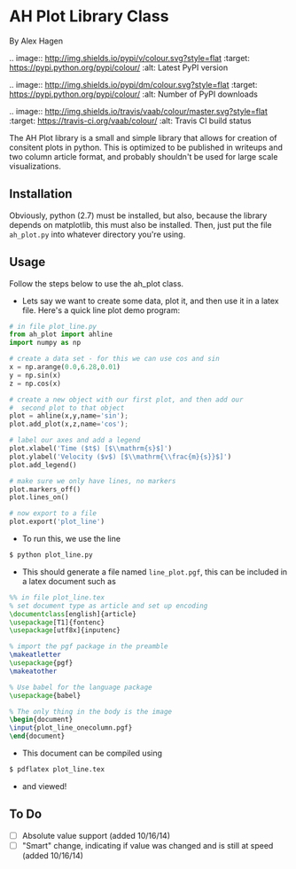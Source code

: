# AH Plot Library Class
By Alex Hagen

.. image:: http://img.shields.io/pypi/v/colour.svg?style=flat
   :target: https://pypi.python.org/pypi/colour/
   :alt: Latest PyPI version

.. image:: http://img.shields.io/pypi/dm/colour.svg?style=flat
   :target: https://pypi.python.org/pypi/colour/
   :alt: Number of PyPI downloads

.. image:: http://img.shields.io/travis/vaab/colour/master.svg?style=flat
   :target: https://travis-ci.org/vaab/colour/
   :alt: Travis CI build status

The AH Plot library is a small and simple library that allows for creation of consitent plots in python.  This is optimized to be published in writeups and two column article format, and probably shouldn't be used for large scale visualizations.

## Installation
Obviously, python (2.7) must be installed, but also, because the library depends on matplotlib, this must also be installed.  Then, just put the file `ah_plot.py` into whatever directory you're using.

## Usage
Follow the steps below to use the ah_plot class.

* Lets say we want to create some data, plot it, and then use it in a latex file.  Here's a quick line plot demo program:

```python
# in file plot_line.py
from ah_plot import ahline
import numpy as np

# create a data set - for this we can use cos and sin
x = np.arange(0.0,6.28,0.01)
y = np.sin(x)
z = np.cos(x)

# create a new object with our first plot, and then add our
#  second plot to that object
plot = ahline(x,y,name='sin');
plot.add_plot(x,z,name='cos');

# label our axes and add a legend
plot.xlabel('Time ($t$) [$\\mathrm{s}$]')
plot.ylabel('Velocity ($v$) [$\\mathrm{\\frac{m}{s}}$]')
plot.add_legend()

# make sure we only have lines, no markers
plot.markers_off()
plot.lines_on()

# now export to a file
plot.export('plot_line')
```

* To run this, we use the line

```bash
$ python plot_line.py
```

* This should generate a file named `line_plot.pgf`, this can be included in a latex document such as

```latex
%% in file plot_line.tex
% set document type as article and set up encoding
\documentclass[english]{article}
\usepackage[T1]{fontenc}
\usepackage[utf8x]{inputenc}

% import the pgf package in the preamble
\makeatletter
\usepackage{pgf}
\makeatother

% Use babel for the language package
\usepackage{babel}

% The only thing in the body is the image
\begin{document}
\input{plot_line_onecolumn.pgf}
\end{document}
```

* This document can be compiled using

```bash
$ pdflatex plot_line.tex
```

* and viewed!

## To Do
- [ ] Absolute value support (added 10/16/14)
- [ ] "Smart" change, indicating if value was changed and is still at speed (added 10/16/14)
